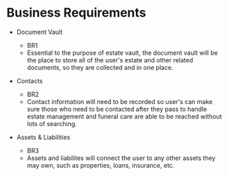 # Business Requirements

- Document Vault
  - BR1
  - Essential to the purpose of estate vault, the document vault will be the place to store all of the user's estate and other related documents, so they are collected and in one place.

- Contacts
  - BR2
  - Contact information will need to be recorded so user's can make sure those who need to be contacted after they pass to handle estate management and funeral care are able to be reached without lots of searching.

- Assets & Liabilities
  - BR3
  - Assets and liabilites will connect the user to any other assets they may own, such as properties, loans, insurance, etc.
